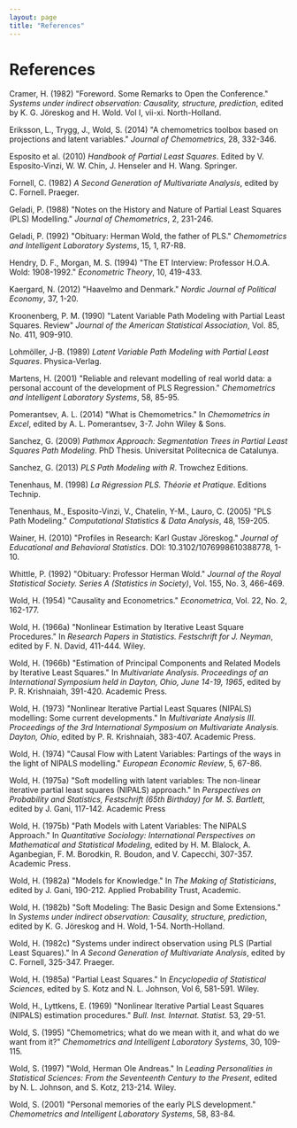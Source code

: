 ```yaml
---
layout: page
title: "References"
---
```


# References

<a name="Cramer1982"></a> Cramer, H. (1982) "Foreword. Some Remarks to Open the Conference." _Systems under indirect observation: Causality, structure, prediction_, edited by K. G. Jöreskog and H. Wold. Vol I, vii-xi. North-Holland.

<a name="Erikssonetal2014"></a> Eriksson, L., Trygg, J., Wold, S. (2014) "A chemometrics toolbox based on projections and latent variables." _Journal of Chemometrics_, 28, 332-346.

<a name="Espositoetal2010"></a> Esposito et al. (2010) _Handbook of Partial Least Squares_. Edited by V. Esposito-Vinzi, W. W. Chin, J. Henseler and H. Wang. Springer.

<a name="Fornell1982"></a> Fornell, C. (1982) _A Second Generation of Multivariate Analysis_, edited by C. Fornell. Praeger.

<a name="Geladi1988"></a> Geladi, P. (1988) "Notes on the History and Nature of Partial Least Squares (PLS) Modelling." _Journal of Chemometrics_, 2, 231-246.

<a name="Geladi1992"></a> Geladi, P. (1992) "Obituary: Herman Wold, the father of PLS." _Chemometrics and Intelligent Laboratory Systems_, 15, 1, R7-R8.

<a name="HendryMorgan1994"></a> Hendry, D. F., Morgan, M. S. (1994) "The ET Interview: Professor H.O.A. Wold: 1908-1992." _Econometric Theory_, 10, 419-433.

<a name="Kaergard2012"></a> Kaergard, N. (2012) "Haavelmo and Denmark." _Nordic Journal of Political Economy_, 37, 1-20.

<a name="Kroonenberg1990"></a> Kroonenberg, P. M. (1990) "Latent Variable Path Modeling with Partial Least Squares. Review" _Journal of the American Statistical Association_, Vol. 85, No. 411, 909-910.

<a name="Lohmoller1989"></a> Lohmöller, J-B. (1989) _Latent Variable Path Modeling with Partial Least Squares_. Physica-Verlag.

<a name="Martens2001"></a> Martens, H. (2001) "Reliable and relevant modelling of real world data: a personal account of the development of PLS Regression." _Chemometrics and Intelligent Laboratory Systems_, 58, 85-95.

<a name="Pomerantsev2014"></a> Pomerantsev, A. L. (2014) "What is Chemometrics." In _Chemometrics in Excel_, edited by A. L. Pomerantsev, 3-7. John Wiley & Sons.

<a name="Sanchez2009"></a> Sanchez, G. (2009) _Pathmox Approach: Segmentation Trees in Partial Least Squares Path Modeling_. PhD Thesis. Universitat Politecnica de Catalunya.

<a name="Sanchez2013"></a> Sanchez, G. (2013) _PLS Path Modeling with R_. Trowchez Editions.

<a name="Tenenhaus1998"></a> Tenenhaus, M. (1998) _La Régression PLS. Théorie et Pratique_. Editions Technip.

<a name="Tenenhausetal2005"></a> Tenenhaus, M., Esposito-Vinzi, V., Chatelin, Y-M., Lauro, C. (2005) "PLS Path Modeling." _Computational Statistics & Data Analysis_, 48, 159-205.

<a name="Wainer2010"></a> Wainer, H. (2010) "Profiles in Research: Karl Gustav Jöreskog." _Journal of Educational and Behavioral Statistics_. DOI: 10.3102/1076998610388778, 1-10.

<a name="Whittle1992"></a> Whittle, P. (1992) "Obituary: Professor Herman Wold." _Journal of the Royal Statistical Society. Series A (Statistics in Society)_, Vol. 155, No. 3, 466-469.

<a name="Wold1954"></a> Wold, H. (1954) "Causality and Econometrics." _Econometrica_, Vol. 22, No. 2, 162-177.

<a name="Wold1966a"></a> Wold, H. (1966a) "Nonlinear Estimation by Iterative Least Square Procedures." In _Research Papers in Statistics. Festschrift for J. Neyman_, edited by F. N. David, 411-444. Wiley.

<a name="Wold1966b"></a> Wold, H. (1966b) "Estimation of Principal Components and Related Models by Iterative Least Squares." In _Multivariate Analysis. Proceedings of an International Symposium held in Dayton, Ohio, June 14-19, 1965_, edited by P. R. Krishnaiah, 391-420. Academic Press.

<a name="Wold1973"></a> Wold, H. (1973) "Nonlinear Iterative Partial Least Squares (NIPALS) modelling: Some current developments." In _Multivariate Analysis III. Proceedings of the 3rd International Symposium on Multivariate Analysis. Dayton, Ohio_, edited by P. R. Krishnaiah, 383-407. Academic Press.

<a name="Wold1974"></a> Wold, H. (1974) "Causal Flow with Latent Variables: Partings of the ways in the light of NIPALS modelling." _European Economic Review_, 5, 67-86.

<a name="Wold1975a"></a> Wold, H. (1975a) "Soft modelling with latent variables: The non-linear iterative partial least squares (NIPALS) approach." In _Perspectives on Probability and Statistics, Festschrift (65th Birthday) for M. S. Bartlett_, edited by J. Gani, 117-142. Academic Press

<a name="Wold1975b"></a> Wold, H. (1975b) "Path Models with Latent Variables: The NIPALS Approach." In _Quantitative Sociology: International Perspectives on Mathematical and Statistical Modeling_, edited by H. M. Blalock, A. Aganbegian, F. M. Borodkin, R. Boudon, and V. Capecchi, 307-357. Academic Press.

<a name="Wold1982a"></a> Wold, H. (1982a) "Models for Knowledge." In _The Making of Statisticians_, edited by J. Gani, 190-212. Applied Probability Trust, Academic.

<a name="Wold1982b"></a> Wold, H. (1982b) "Soft Modeling: The Basic Design and Some Extensions." In _Systems under indirect observation: Causality, structure, prediction_, edited by K. G. Jöreskog and H. Wold, 1-54. North-Holland.

<a name="Wold1982c"></a> Wold, H. (1982c) "Systems under indirect observation using PLS (Partial Least Squares)." In _A Second Generation of Multivariate Analysis_, edited by C. Fornell, 325-347. Praeger.

<a name="Wold1985a"></a> Wold, H. (1985a) "Partial Least Squares." In _Encyclopedia of Statistical Sciences_, edited by S. Kotz and N. L. Johnson, Vol 6, 581-591. Wiley.

<a name="WoldLyttkens1969"></a> Wold, H., Lyttkens, E. (1969) "Nonlinear Iterative Partial Least Squares (NIPALS) estimation procedures." _Bull. Inst. Internat. Statist._ 53, 29-51.

<a name="Wold1995"></a> Wold, S. (1995) "Chemometrics; what do we mean with it, and what do we want from it?" _Chemometrics and Intelligent Laboratory Systems_, 30, 109-115.

<a name="Wold1997"></a> Wold, S. (1997) "Wold, Herman Ole Andreas." In _Leading Personalities in Statistical Sciences: From the Seventeenth Century to the Present_, edited by N. L. Johnson, and S. Kotz, 213-214. Wiley.

<a name="Wold2001"></a> Wold, S. (2001) "Personal memories of the early PLS development." _Chemometrics and Intelligent Laboratory Systems_, 58, 83-84.

